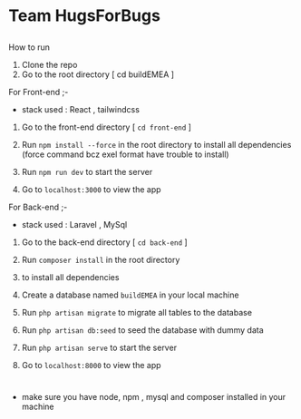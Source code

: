 # Team HugsForBugs

##
How to run 

1. Clone the repo
2. Go to the root directory [  cd buildEMEA  ]


For Front-end ;- 
- stack used : React , tailwindcss 

 1. Go to the front-end directory [  `cd front-end`  ]

 2. Run `npm install --force` in the root directory to install all dependencies (force command bcz exel format have trouble to install)

 3. Run `npm run dev` to start the server

 4. Go to `localhost:3000` to view the app

For Back-end ;-
- stack used : Laravel , MySql

 1. Go to the back-end directory [  `cd back-end`  ]

 2. Run `composer install` in the root directory 

 3. to install all dependencies
 
 4. Create a database named `buildEMEA` in your local machine
 
 5. Run `php artisan migrate` to migrate all tables to the database

 6. Run `php artisan db:seed` to seed the database with dummy data

 7. Run `php artisan serve` to start the server

 8. Go to `localhost:8000` to view the app


#
+ make sure you have node, npm , mysql  and composer installed in your machine
